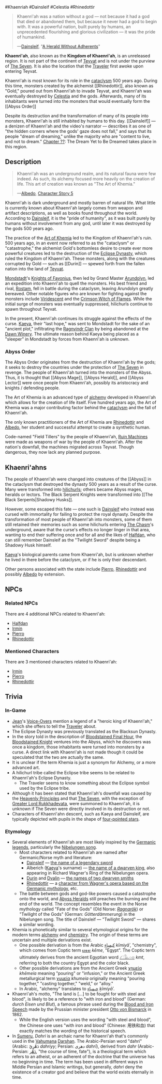 #Khaenriah #Dainsleif #Celestia #Rhinedottir 

> Khaenri'ah was a nation without a god — not because it had a god that died or abandoned them, but because it never had a god to begin with. It was a powerful nation, built purely by humans, an unprecedented flourishing and glorious civilization — it was the pride of humankind.
> 
> —[Dainsleif](https://genshin-impact.fandom.com/wiki/Dainsleif "Dainsleif"), "[A Herald Without Adherents](https://genshin-impact.fandom.com/wiki/A_Herald_Without_Adherents "A Herald Without Adherents")"

**Khaenri'ah**, also known as the **Kingdom of Khaenri'ah**, is an unreleased region. It is not part of the continent of [Teyvat](https://genshin-impact.fandom.com/wiki/Teyvat "Teyvat") and is not under the purview of [The Seven](https://genshin-impact.fandom.com/wiki/The_Seven "The Seven"). It is also the location that the [Traveler](https://genshin-impact.fandom.com/wiki/Traveler "Traveler") first awoke upon entering Teyvat.

Khaenri'ah is most known for its role in the [cataclysm](https://genshin-impact.fandom.com/wiki/Cataclysm "Cataclysm") 500 years ago. During this time, monsters created by the alchemist [[Rhinedottir]], also known as "Gold," poured out from Khaenri'ah to invade Teyvat, and Khaenri'ah was eventually destroyed by [Celestia](https://genshin-impact.fandom.com/wiki/Celestia "Celestia") and the gods. Afterwards, many of its inhabitants were turned into the monsters that would eventually form the [[Abyss Order]]

Despite its destruction and the transformation of many of its people into monsters, Khaenri'ah is still inhabited by humans to this day. [[Dainsleif]] — a denizen of Khaenri'ah and the video's narrator — describes it as one of "the hidden corners where the gods' gaze does not fall," and says that its people "dream of dreaming," unlike the majority who are "content to live, and not to dream."
[Chapter ??](https://genshin-impact.fandom.com/wiki/Chapter_%3F%3F "Chapter ??"): The Dream Yet to Be Dreamed takes place in this region.

## Description

> Khaenri'ah was an underground realm, and its natural fauna were few indeed. As such, its alchemy focused more heavily on the creation of life. This art of creation was known as "The Art of Khemia."
> 
> —[Albedo](https://genshin-impact.fandom.com/wiki/Albedo "Albedo"), [Character Story 5](https://genshin-impact.fandom.com/wiki/Albedo/Lore#Character_Story_5 "Albedo/Lore")

Khaenri'ah is dark underground and mostly barren of natural life. What little is currently known about Khaenri'ah largely comes from weapon and artifact descriptions, as well as books found throughout the world. According to [Dainsleif](https://genshin-impact.fandom.com/wiki/Dainsleif "Dainsleif"), it is the "pride of humanity", as it was built purely by humans without involvement from any god, until later it was destroyed by the gods 500 years ago.

The practice of the [Art of Khemia](https://genshin-impact.fandom.com/wiki/Art_of_Khemia "Art of Khemia") led to the Kingdom of Khaenri'ah's ruin. 500 years ago, in an event now referred to as the "cataclysm" or "catastrophe," the alchemist Gold's bottomless desire to create ever more powerful creatures led to the destruction of the [Eclipse Dynasty](https://genshin-impact.fandom.com/wiki/Eclipse_Dynasty "Eclipse Dynasty"), which ruled the Kingdom of Khaenri'ah. These monsters, along with the creatures corrupted by Gold — such as [[Durin]] — spewed forth from the fallen nation into the land of [Teyvat](https://genshin-impact.fandom.com/wiki/Teyvat "Teyvat").

[Mondstadt](https://genshin-impact.fandom.com/wiki/Mondstadt "Mondstadt")'s [Knights of Favonius](https://genshin-impact.fandom.com/wiki/Knights_of_Favonius "Knights of Favonius"), then led by Grand Master [Arundolyn](https://genshin-impact.fandom.com/wiki/Arundolyn "Arundolyn"), led an expedition into Khaenri'ah to quell the monsters. His best friend and rival, [Rostam](https://genshin-impact.fandom.com/wiki/Rostam "Rostam"), fell in battle during the cataclysm, leaving Arundolyn greatly bereaved. Other notable figures who are known for fighting against the monsters include [Viridescent](https://genshin-impact.fandom.com/wiki/Viridescent "Viridescent") and the [Crimson Witch of Flames](https://genshin-impact.fandom.com/wiki/Signora "Signora"). While the initial surge of monsters was eventually suppressed, hilichurls continue to spawn throughout Teyvat.

In the present, Khaenri'ah continues its struggle against the effects of the curse. [Kaeya](https://genshin-impact.fandom.com/wiki/Kaeya "Kaeya"), their "last hope," was sent to Mondstadt for the sake of an "ancient plot," infiltrating the [Ragnvindr Clan](https://genshin-impact.fandom.com/wiki/Ragnvindr_Clan "Ragnvindr Clan") by being abandoned at the [Dawn Winery](https://genshin-impact.fandom.com/wiki/Dawn_Winery "Dawn Winery"). The ultimate reason behind Kaeya being placed as a "sleeper" in Mondstadt by forces from Khaenri'ah is unknown.

### Abyss Order

The Abyss Order originates from the destruction of Khaenri'ah by the gods; it seeks to destroy the countries under the protection of [The Seven](https://genshin-impact.fandom.com/wiki/The_Seven "The Seven") in revenge. The people of Khaenri'ah turned into the monsters of the Abyss. Thus, it is thought that [[Abyss Mage]], [[Abyss Herald]], and [[Abyss Lector]] were once people from Khaenri'ah, possibly its aristocracy and knights / defending people.

The Art of Khemia is an advanced type of [alchemy](https://genshin-impact.fandom.com/wiki/Alchemy "Alchemy") developed in Khaenri'ah which allows for the creation of life itself. Five hundred years ago, the Art of Khemia was a major contributing factor behind the [cataclysm](https://genshin-impact.fandom.com/wiki/Cataclysm "Cataclysm") and the fall of Khaenri'ah.

The only known practitioners of the Art of Khemia are [Rhinedottir](https://genshin-impact.fandom.com/wiki/Rhinedottir "Rhinedottir") and [Albedo](https://genshin-impact.fandom.com/wiki/Albedo "Albedo"), her student and successful attempt to create a synthetic human.

Code-named "Field Tillers" by the people of Khaenri'ah, [Ruin Machines](https://genshin-impact.fandom.com/wiki/Ruin_Machines "Ruin Machines") were made as weapons of war by the people of Khaenri'ah. After the nation's downfall, the machines migrated across Teyvat. Though dangerous, they now lack any planned purpose.

## Khaenri'ahns

The people of Khaenri'ah were changed into creatures of the [[Abyss]] in the cataclysm that destroyed the dynasty 500 years as a result of the curse. Many were transformed into [hilichurls](https://genshin-impact.fandom.com/wiki/Hilichurls "Hilichurls"); others became Abyss mages, heralds or lectors. The Black Serpent Knights were transformed into [[The Black Serpents|Shadowy Husks]].

However, some escaped this fate — one such is [Dainsleif](https://genshin-impact.fandom.com/wiki/Dainsleif "Dainsleif") who instead was cursed with immortality for failing to protect the royal dynasty. Despite the transformation of most people of Khaenri'ah into monsters, some of them still retained their memories such as some hilichurls entering [The Chasm](https://genshin-impact.fandom.com/wiki/The_Chasm "The Chasm")'s underground, aware that the curse's effects no longer linger in that area, wanting to end their suffering once and for all and the likes of [Halfdan](https://genshin-impact.fandom.com/wiki/Halfdan "Halfdan"), who can still remember Dainsleif as the "Twilight Sword" despite being a Shadowy Husk himself.

[Kaeya](https://genshin-impact.fandom.com/wiki/Kaeya "Kaeya")'s biological parents came from Khaenri'ah, but is unknown whether he lived in there before the cataclysm, or if he is only their descendant.

Other persons associated with the state include [Pierro](https://genshin-impact.fandom.com/wiki/Pierro "Pierro"), [Rhinedottir](https://genshin-impact.fandom.com/wiki/Rhinedottir "Rhinedottir") and possibly [Albedo](https://genshin-impact.fandom.com/wiki/Albedo "Albedo") by extension.

## NPCs

### Related NPCs

There are 4 additional NPCs related to Khaenri'ah:

-   [Halfdan](https://genshin-impact.fandom.com/wiki/Halfdan "Halfdan")
-   [Irmin](https://genshin-impact.fandom.com/wiki/Irmin "Irmin")
-   [Pierro](https://genshin-impact.fandom.com/wiki/Pierro "Pierro")
-   [Rhinedottir](https://genshin-impact.fandom.com/wiki/Rhinedottir "Rhinedottir")

### Mentioned Characters

There are 3 mentioned characters related to Khaenri'ah:

-   [Irmin](https://genshin-impact.fandom.com/wiki/Irmin "Irmin")
-   [Pierro](https://genshin-impact.fandom.com/wiki/Pierro "Pierro")
-   [Rhinedottir](https://genshin-impact.fandom.com/wiki/Rhinedottir "Rhinedottir")

## Trivia

### In-Game

-   [Jean](https://genshin-impact.fandom.com/wiki/Jean "Jean")'s [Voice-Overs](https://genshin-impact.fandom.com/wiki/Jean/Voice-Overs "Jean/Voice-Overs") mention a legend of a "heroic king of Khaenri'ah," which she offers to tell the [Traveler](https://genshin-impact.fandom.com/wiki/Traveler "Traveler") about.
-   The Eclipse Dynasty was previously translated as the Blacksun Dynasty.
-   In the story told in the description of [Bloodstained Final Hour](https://genshin-impact.fandom.com/wiki/Bloodstained_Final_Hour "Bloodstained Final Hour"), the [Bloodstained Knight](https://genshin-impact.fandom.com/wiki/Bloodstained_Knight "Bloodstained Knight") ventures into the Abyss, which he discovers was once a kingdom, those inhabitants were turned into monsters by a curse. A direct link with Khaenri'ah is not made though it could be speculated that the two are actually the same.
-   It is unclear if the term Khemia is just a synonym for Alchemy, or a more advanced art.
-   A hilichurl tribe called the Eclipse tribe seems to be related to Khaenri'ah's Eclipse Dynasty.
    -   The Traveler seems to know something about the Eclipse symbol used by the Eclipse tribe.
-   Although it has been stated that Khaenri'ah's downfall was caused by the [Heavenly Principles](https://genshin-impact.fandom.com/wiki/Heavenly_Principles "Heavenly Principles") and that [The Seven](https://genshin-impact.fandom.com/wiki/The_Seven "The Seven"), with the exception of [Greater Lord Rukkhadevata](https://genshin-impact.fandom.com/wiki/Greater_Lord_Rukkhadevata "Greater Lord Rukkhadevata"), were summoned to Khaenri'ah, it is unknown if The Seven were directly involved in its destruction or not.
-   Characters of Khaenri'ahn descent, such as Kaeya and Dainsleif, are typically depicted with pupils in the shape of [four-pointed stars](https://genshin-impact.fandom.com/wiki/Symbols_in_Teyvat#Four-Pointed_Star "Symbols in Teyvat").

### Etymology

-   Several elements of Khaenri'ah are most likely inspired by the [Germanic legends](http://en.wikipedia.org/wiki/Germanic_mythology "wikipedia:Germanic mythology"), particularly the [Nibelungen song](http://en.wikipedia.org/wiki/Nibelungenlied "wikipedia:Nibelungenlied").
    -   Most characters related to Khaenri'ah are named after Germanic/Norse myth and literature:
        -   [Dainsleif](https://genshin-impact.fandom.com/wiki/Dainsleif "Dainsleif") — [the name of a legendary sword](http://en.wikipedia.org/wiki/D%C3%A1insleif "wikipedia:Dáinsleif")
        -   Alberich ([Kaeya](https://genshin-impact.fandom.com/wiki/Kaeya "Kaeya")'s surname) — [the name of a dwarven king](http://en.wikipedia.org/wiki/Alberich "wikipedia:Alberich"), also appearing in Richard Wagner's Ring of the Nibelungen opera.
        -   [Durin](https://genshin-impact.fandom.com/wiki/Durin "Durin") and [Dvalin](https://genshin-impact.fandom.com/wiki/Dvalin "Dvalin") — [the names of two dwarven smiths](http://en.wikipedia.org/wiki/Durinn "wikipedia:Durinn")
        -   [Rhinedottir](https://genshin-impact.fandom.com/wiki/Rhinedottir "Rhinedottir") — a [character from Wagner's opera based on the Germanic mythology](http://en.wikipedia.org/wiki/Rhinemaidens "wikipedia:Rhinemaidens"), etc.
    -   The battle between gods and god-like powers caused a catastrophe onto the world, and [Abyss Heralds](https://genshin-impact.fandom.com/wiki/Abyss_Heralds "Abyss Heralds") still preaches the burning and the end of the world. The concept resembles the event in the Norse mythology called "Fate of the Gods" (Old Norse: _[Ragnarök](http://en.wikipedia.org/wiki/Ragnar%C3%B6k "wikipedia:Ragnarök")_) or "Twilight of the Gods" (German: _Götterdämmerung_) in the Nibelungen song. The title of Dainsleif — "Twilight Sword" — shares a similar wording.
-   Khemia is phonetically similar to several etymological origins for the modern terms [alchemy](http://en.wikipedia.org/wiki/alchemy "wikipedia:alchemy") and [chemistry](http://en.wikipedia.org/wiki/chemistry "wikipedia:chemistry"). The origin of these terms are uncertain and multiple derivations exist.
    -   One possible derivation is from the Arabic [كيمياء](http://en.wiktionary.org/wiki/%D9%83%D9%8A%D9%85%D9%8A%D8%A7%D8%A1 "wiktionary:كيمياء") _kīmiyāʾ_, "chemistry", which comes from Coptic term [ⲕⲏⲙⲉ](http://en.wiktionary.org/wiki/%E2%B2%95%E2%B2%8F%E2%B2%99%E2%B2%89 "wiktionary:ⲕⲏⲙⲉ") _kēme_, "Egypt". The Coptic term ultimately derives from the ancient Egyptian word [𓆎𓅓𓏏𓊖](http://en.wiktionary.org/wiki/%F0%93%86%8E%F0%93%85%93%F0%93%8F%8F%F0%93%8A%96 "wiktionary:𓆎𓅓𓏏𓊖") _kmt_, referring to both the country Egypt and the color black.
    -   Other possible derivations are from the Ancient Greek [χημεία](http://en.wiktionary.org/wiki/%CF%87%CE%B7%CE%BC%CE%B5%CE%AF%CE%B1 "wiktionary:χημεία") _khēmeía_ meaning "pouring" or "infusion," or the Ancient Greek metallurgical term [χυμεία](http://en.wiktionary.org/wiki/%CF%87%CF%85%CE%BC%CE%B5%CE%AF%CE%B1 "wiktionary:χυμεία") _khumeía_ originally meaning "pouring together," "casting together," "weld," or "alloy."
    -   In Arabic, "alchemy" translates to [خيمياء](http://en.wiktionary.org/wiki/%D8%AE%D9%8A%D9%85%D9%8A%D8%A7%D8%A1 "wiktionary:خيمياء") _ḵīmiyāʾ_.
-   Khaenri'ah's motto, "The land is [...] to be fought for with steel and blood", is likely to be a reference to "with iron and blood" (German: _durch Eisen und Blut_), a famous phrase used during the [Blood and Iron Speech](http://en.wikipedia.org/wiki/Blood_and_Iron_(speech) "wikipedia:Blood and Iron (speech)") made by the Prussian minister president [Otto von Bismarck](http://en.wikipedia.org/wiki/Otto_von_Bismarck "wikipedia:Otto von Bismarck") in 1862.
    -   While the English version uses the wording "with steel and blood", the Chinese one uses "with iron and blood" (Chinese: 用铁和血) that exactly matches the wording of the historical speech.
-   In [Sumeru](https://genshin-impact.fandom.com/wiki/Sumeru "Sumeru"), _Dahri_ is an archaic name for Khaenri'ah that's commonly used in the [Vahumana](https://genshin-impact.fandom.com/wiki/Vahumana "Vahumana") [Darshan](https://genshin-impact.fandom.com/wiki/Darshan "Darshan"). The Arabic-Persian word "dahri" (Arabic: دَهْرِيّ _dahriyy_; Persian: دهری _dahrī_), derived from _dahr_ (Arabic-Persian: [دَهْر](http://en.wiktionary.org/wiki/%D8%AF%D9%87%D8%B1#Noun "wiktionary:دهر"), "the course of time, fate"), is a theological term which refers to an atheist, or an adherent of the doctrine that the universe has no beginning in time. The term has been used in different ways in Middle Persian and Islamic writings, but generally, _dahri_ deny the existence of a creator god and believe that the world exists eternally in time.